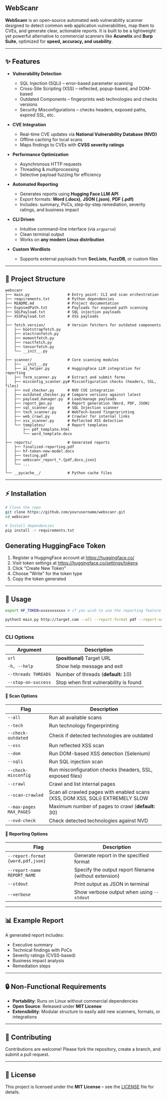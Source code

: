 ## WebScanr

**WebScanr** is an open-source automated web vulnerability scanner designed to detect common web application vulnerabilities, map them to CVEs, and generate clear, actionable reports.
It is built to be a lightweight yet powerful alternative to commercial scanners like **Acunetix** and **Burp Suite**, optimized for **speed, accuracy, and usability**.

---

## ✨ Features

* **Vulnerability Detection**

  * SQL Injection (SQLi) – error-based parameter scanning
  * Cross-Site Scripting (XSS) – reflected, popup-based, and DOM-based
  * Outdated Components – fingerprints web technologies and checks versions
  * Security Misconfigurations – checks headers, exposed paths, expired SSL, etc.

* **CVE Integration**

  * Real-time CVE updates via **National Vulnerability Database (NVD)**
  * Offline caching for local scans
  * Maps findings to CVEs with **CVSS severity ratings**

* **Performance Optimization**

  * Asynchronous HTTP requests
  * Threading & multiprocessing
  * Selective payload fuzzing for efficiency

* **Automated Reporting**

  * Generates reports using **Hugging Face LLM API**
  * Export formats: **Word (.docx)**, **JSON (.json)**, **PDF (.pdf)**
  * Includes: summary, PoCs, step-by-step remediation, severity ratings, and business impact

* **CLI Driven**

  * Intuitive command-line interface (via `argparse`)
  * Clean terminal output
  * Works on **any modern Linux distribution**

* **Custom Wordlists**

  * Supports external payloads from **SecLists**, **FuzzDB**, or custom files

---

## 📂 Project Structure

```
webscanr
├── main.py                 # Entry point: CLI and scan orchestration
├── requirements.txt        # Python dependencies
├── README.md               # Project documentation
├── ExposedPath.txt         # Payloads for exposed path scanning
├── SQLPayload.txt          # SQL injection payloads
├── XSSPayload.txt          # XSS payloads
│
├── fetch_version/          # Version fetchers for outdated components
│   ├── bootstrapfetch.py
│   ├── electronfetch.py
│   ├── momentfetch.py
│   ├── reactfetch.py
│   ├── tensorfetch.py
│   └── __init__.py
│
├── scanner/                # Core scanning modules
│   ├── __init__.py
│   ├── ai_helper.py        # HuggingFace LLM integration for reporting
│   ├── form_scanner.py     # Extract and submit forms
│   ├── misconfig_scanner.py# Misconfiguration checks (headers, SSL, files)
│   ├── nvd_checker.py      # NVD CVE integration
│   ├── outdated_checker.py # Compare versions against latest
│   ├── payload_manager.py  # Load/manage payloads
│   ├── report_gen.py       # Report generation (Word, PDF, JSON)
│   ├── sql_scanner.py      # SQL Injection scanner
│   ├── tech_scanner.py     # WebTech-based fingerprinting
│   ├── web_crawl.py        # Crawler for internal links
│   ├── xss_scanner.py      # Reflected XSS detection
│   └── templates/          # Report templates
│       ├── pdf_template.html
│       └── word_template.docx
│
├── reports/                # Generated reports
│   ├── finalized-reporting.pdf
│   ├── hf-token-new-model.docx
│   ├── testing.pdf
│   ├── webscanr_report_*.{pdf,docx,json}
│   └── ...
│
└── __pycache__/            # Python cache files

```

---

## ⚡ Installation

```bash
# Clone the repo
git clone https://github.com/yourusername/webscanr.git
cd webscanr

# Install dependencies
pip install -r requirements.txt
```

## Generating HuggingFace Token
1. Register a HuggingFace account at https://huggingface.co/
2. Visit token settings at https://huggingface.co/settings/tokens
3. Click "Create New Token"
4. Choose "Write" for the token type
5. Copy the token generated

---

## 🚀 Usage

```bash
export HF_TOKEN=xxxxxxxxxxx # if you wish to use the reporting feature

python3 main.py http://target.com --all --report-format pdf --report-name name_goes-here
```

---

### CLI Options

| Argument            | Description                            |
| ------------------- | -------------------------------------- |
| `url`               | **(positional)** Target URL            |
| `-h, --help`        | Show help message and exit             |
| `--threads THREADS` | Number of threads (**default:** 10)    |
| `--stop-on-success` | Stop when first vulnerability is found |

#### 🔎 Scan Options

| Flag                    | Description                                                    |
| ----------------------- | -------------------------------------------------------------- |
| `--all`                 | Run all available scans                                        |
| `--tech`                | Run technology fingerprinting                                  |
| `--check-outdated`      | Check if detected technologies are outdated                    |
| `--xss`                 | Run reflected XSS scan                                         |
| `--dom`                 | Run DOM-based XSS detection (Selenium)                         |
| `--sqli`                | Run SQL injection scan                                         |
| `--check-misconfig`     | Run misconfiguration checks (headers, SSL, exposed files)      |
| `--crawl`               | Crawl and list internal pages                                  |
| `--scan-crawled`        | Scan all crawled pages with enabled scans (XSS, DOM XSS, SQLi) EXTREMELY SLOW|
| `--max-pages MAX_PAGES` | Maximum number of pages to crawl (**default:** 30)             |
| `--nvd-check`           | Check detected technologies against NVD                        |

#### 📝 Reporting Options

| Flag                              | Description                                            |
| --------------------------------- | ------------------------------------------------------ |
| `--report-format {word,pdf,json}` | Generate report in the specified format                |
| `--report-name REPORT_NAME`       | Specify the output report filename (without extension) |
| `--stdout`                        | Print output as JSON in terminal                       |
| `--verbose`                       | Show verbose output when using `--stdout`              |


---

## 📊 Example Report

A generated report includes:

* Executive summary
* Technical findings with PoCs
* Severity ratings (CVSS-based)
* Business impact analysis
* Remediation steps

---

## 🔒 Non-Functional Requirements

* **Portability**: Runs on Linux without commercial dependencies
* **Open Source**: Released under **MIT License**
* **Extensibility**: Modular structure to easily add new scanners, formats, or integrations


---

## 🤝 Contributing

Contributions are welcome! Please fork the repository, create a branch, and submit a pull request.

---

## 📜 License

This project is licensed under the **MIT License** – see the [LICENSE](LICENSE) file for details.
